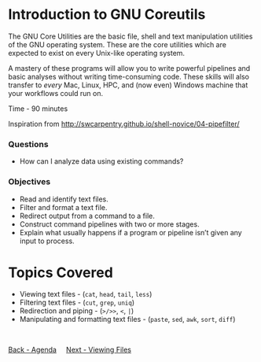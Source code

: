 # Introduction to GNU Coreutils

The GNU Core Utilities are the basic file, shell and text manipulation utilities of the GNU operating system.
These are the core utilities which are expected to exist on every Unix-like operating system.

A mastery of these programs will allow you to write powerful pipelines and basic analyses without writing time-consuming code.
These skills will also transfer to _every_ Mac, Linux, HPC, and (now even) Windows machine that your workflows could run on.

Time - 90 minutes

Inspiration from http://swcarpentry.github.io/shell-novice/04-pipefilter/

### Questions
* How can I analyze data using existing commands?

### Objectives
* Read and identify text files.
* Filter and format a text file.
* Redirect output from a command to a file.
* Construct command pipelines with two or more stages.
* Explain what usually happens if a program or pipeline isn’t given any input to process.

# Topics Covered

* Viewing text files - (`cat`, `head`, `tail`, `less`)
* Filtering text files - (`cut`, `grep`, `uniq`)
* Redirection and piping - (`>/>>`, `<`, `|`)
* Manipulating and formatting text files - (`paste`, `sed`, `awk`, `sort`, `diff`)
<br>

[Back - Agenda](../welcome/welcome_01.md) &nbsp;&nbsp;&nbsp; [Next - Viewing Files](gnu_utils_02.md)
